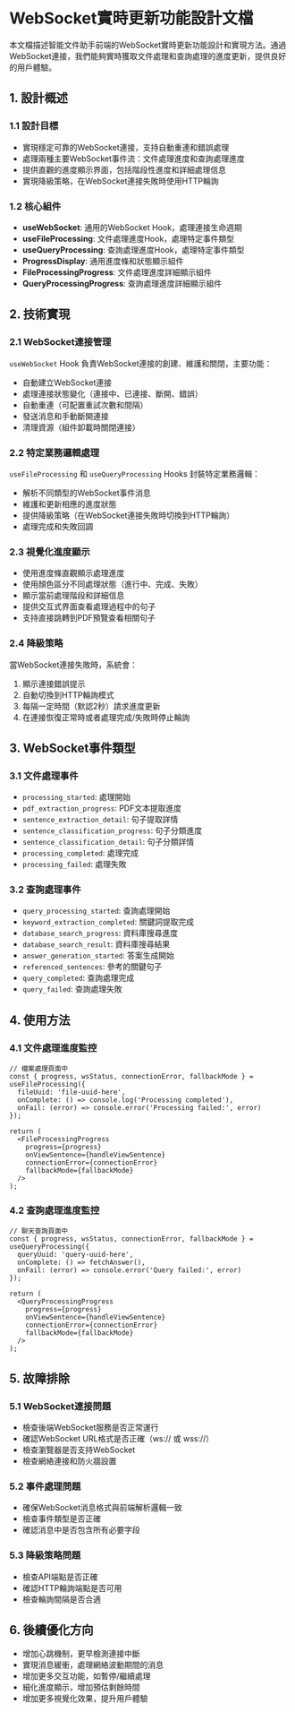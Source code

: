 # WebSocket實時更新功能設計文檔

本文檔描述智能文件助手前端的WebSocket實時更新功能設計和實現方法。通過WebSocket連接，我們能夠實時獲取文件處理和查詢處理的進度更新，提供良好的用戶體驗。

## 1. 設計概述

### 1.1 設計目標

- 實現穩定可靠的WebSocket連接，支持自動重連和錯誤處理
- 處理兩種主要WebSocket事件流：文件處理進度和查詢處理進度
- 提供直觀的進度顯示界面，包括階段性進度和詳細處理信息
- 實現降級策略，在WebSocket連接失敗時使用HTTP輪詢

### 1.2 核心組件

- **useWebSocket**: 通用的WebSocket Hook，處理連接生命週期
- **useFileProcessing**: 文件處理進度Hook，處理特定事件類型
- **useQueryProcessing**: 查詢處理進度Hook，處理特定事件類型
- **ProgressDisplay**: 通用進度條和狀態顯示組件
- **FileProcessingProgress**: 文件處理進度詳細顯示組件
- **QueryProcessingProgress**: 查詢處理進度詳細顯示組件

## 2. 技術實現

### 2.1 WebSocket連接管理

`useWebSocket` Hook 負責WebSocket連接的創建、維護和關閉，主要功能：

- 自動建立WebSocket連接
- 處理連接狀態變化（連接中、已連接、斷開、錯誤）
- 自動重連（可配置重試次數和間隔）
- 發送消息和手動斷開連接
- 清理資源（組件卸載時關閉連接）

### 2.2 特定業務邏輯處理

`useFileProcessing` 和 `useQueryProcessing` Hooks 封裝特定業務邏輯：

- 解析不同類型的WebSocket事件消息
- 維護和更新相應的進度狀態
- 提供降級策略（在WebSocket連接失敗時切換到HTTP輪詢）
- 處理完成和失敗回調

### 2.3 視覺化進度顯示

- 使用進度條直觀顯示處理進度
- 使用顏色區分不同處理狀態（進行中、完成、失敗）
- 顯示當前處理階段和詳細信息
- 提供交互式界面查看處理過程中的句子
- 支持直接跳轉到PDF預覽查看相關句子

### 2.4 降級策略

當WebSocket連接失敗時，系統會：

1. 顯示連接錯誤提示
2. 自動切換到HTTP輪詢模式
3. 每隔一定時間（默認2秒）請求進度更新
4. 在連接恢復正常時或者處理完成/失敗時停止輪詢

## 3. WebSocket事件類型

### 3.1 文件處理事件

- `processing_started`: 處理開始
- `pdf_extraction_progress`: PDF文本提取進度
- `sentence_extraction_detail`: 句子提取詳情
- `sentence_classification_progress`: 句子分類進度
- `sentence_classification_detail`: 句子分類詳情
- `processing_completed`: 處理完成
- `processing_failed`: 處理失敗

### 3.2 查詢處理事件

- `query_processing_started`: 查詢處理開始
- `keyword_extraction_completed`: 關鍵詞提取完成
- `database_search_progress`: 資料庫搜尋進度
- `database_search_result`: 資料庫搜尋結果
- `answer_generation_started`: 答案生成開始
- `referenced_sentences`: 參考的關鍵句子
- `query_completed`: 查詢處理完成
- `query_failed`: 查詢處理失敗

## 4. 使用方法

### 4.1 文件處理進度監控

```tsx
// 檔案處理頁面中
const { progress, wsStatus, connectionError, fallbackMode } = useFileProcessing({
  fileUuid: 'file-uuid-here',
  onComplete: () => console.log('Processing completed'),
  onFail: (error) => console.error('Processing failed:', error)
});

return (
  <FileProcessingProgress 
    progress={progress} 
    onViewSentence={handleViewSentence}
    connectionError={connectionError}
    fallbackMode={fallbackMode}
  />
);
```

### 4.2 查詢處理進度監控

```tsx
// 聊天查詢頁面中
const { progress, wsStatus, connectionError, fallbackMode } = useQueryProcessing({
  queryUuid: 'query-uuid-here',
  onComplete: () => fetchAnswer(),
  onFail: (error) => console.error('Query failed:', error)
});

return (
  <QueryProcessingProgress 
    progress={progress} 
    onViewSentence={handleViewSentence}
    connectionError={connectionError}
    fallbackMode={fallbackMode}
  />
);
```

## 5. 故障排除

### 5.1 WebSocket連接問題

- 檢查後端WebSocket服務是否正常運行
- 確認WebSocket URL格式是否正確（ws:// 或 wss://）
- 檢查瀏覽器是否支持WebSocket
- 檢查網絡連接和防火牆設置

### 5.2 事件處理問題

- 確保WebSocket消息格式與前端解析邏輯一致
- 檢查事件類型是否正確
- 確認消息中是否包含所有必要字段

### 5.3 降級策略問題

- 檢查API端點是否正確
- 確認HTTP輪詢端點是否可用
- 檢查輪詢間隔是否合適

## 6. 後續優化方向

- 增加心跳機制，更早檢測連接中斷
- 實現消息緩衝，處理網絡波動期間的消息
- 增加更多交互功能，如暫停/繼續處理
- 細化進度顯示，增加預估剩餘時間
- 增加更多視覺化效果，提升用戶體驗 